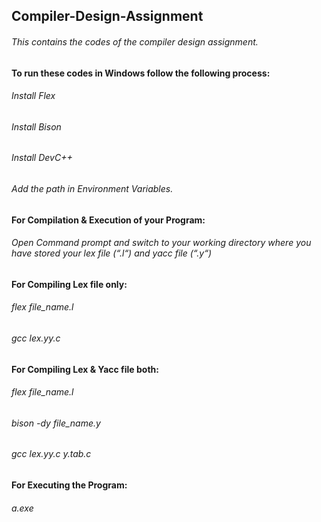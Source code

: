 ## Compiler-Design-Assignment

###### This contains the codes of the compiler design assignment.


#### To run these codes in Windows follow the following process:

###### Install Flex
###### Install Bison
###### Install DevC++
###### Add the path in Environment Variables.

#### For Compilation & Execution of your Program:

###### Open Command prompt and switch to your working directory where you have stored your lex file (“.l“) and yacc file (“.y“)


#### For Compiling Lex file only:
###### flex file_name.l
###### gcc lex.yy.c


#### For Compiling Lex & Yacc file both:
###### flex file_name.l
###### bison -dy file_name.y
###### gcc lex.yy.c y.tab.c

#### For Executing the Program:
###### a.exe

